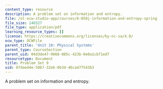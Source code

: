 ```yaml
---
content_type: resource
description: A problem set on information and entropy.
file: /ol-ocw-studio-app/courses/6-050j-information-and-entropy-spring-2008/07daed4e50b732eb0b3d46cad77543b3_MIT6_050JS08_ps_09.pdf
file_size: 146527
file_type: application/pdf
learning_resource_types: []
license: https://creativecommons.org/licenses/by-nc-sa/4.0/
ocw_type: OCWFile
parent_title: 'Unit 10: Physical Systems'
parent_type: CourseSection
parent_uid: 04d3de47-9068-805c-423b-0e0a1cb71ed7
resourcetype: Document
title: Problem Set 9
uid: 07daed4e-50b7-32eb-0b3d-46cad77543b3
---
```

A problem set on information and entropy.